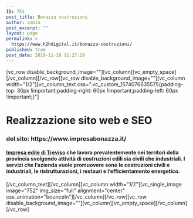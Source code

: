 ```yaml
---
ID: 751
post_title: Bonazza costruzioni
author: admin
post_excerpt: ""
layout: page
permalink: >
  https://www.h2hdigital.it/bonazza-costruzioni/
published: true
post_date: 2019-11-18 11:27:20
---
```

[vc_row disable_background_image=""][vc_column][vc_empty_space][/vc_column][/vc_row][vc_row disable_background_image=""][vc_column width="1/2"][vc_column_text css=".vc_custom_1574076635575{padding-top: 30px !important;padding-right: 60px !important;padding-left: 60px !important;}"]
<h1>Realizzazione sito web e SEO</h1>
<h3>del sito: https://www.impresabonazza.it/</h3>
<h4><a href="https://www.impresabonazza.it/"><strong>Impresa edile di Treviso</strong></a> che lavora prevalentemente nei territori della provincia svolgendo attività di costruzioni edili sia civili che industriali. I servizi che l’azienda vuole promuovere sono le costruzioni civili e industriali, le ristrutturazioni, i restauri e l’efficientamento energetico.</h4>
[/vc_column_text][/vc_column][vc_column width="1/2"][vc_single_image image="752" img_size="full" alignment="center" css_animation="bounceIn"][/vc_column][/vc_row][vc_row disable_background_image=""][vc_column][vc_empty_space][/vc_column][/vc_row]